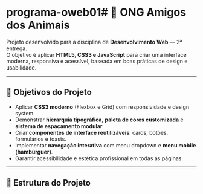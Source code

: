 # programa-oweb01# 🐶 ONG Amigos dos Animais

Projeto desenvolvido para a disciplina de **Desenvolvimento Web** — 2ª entrega.  
O objetivo é aplicar **HTML5, CSS3 e JavaScript** para criar uma interface moderna, responsiva e acessível, baseada em boas práticas de design e usabilidade.

---

## 🎯 **Objetivos do Projeto**
- Aplicar **CSS3 moderno** (Flexbox e Grid) com responsividade e design system.
- Demonstrar **hierarquia tipográfica**, **paleta de cores customizada** e **sistema de espaçamento modular**.
- Criar **componentes de interface reutilizáveis**: cards, botões, formulários e toasts.
- Implementar **navegação interativa** com menu dropdown e **menu mobile (hambúrguer)**.
- Garantir acessibilidade e estética profissional em todas as páginas.

---

## 🧩 **Estrutura do Projeto**

